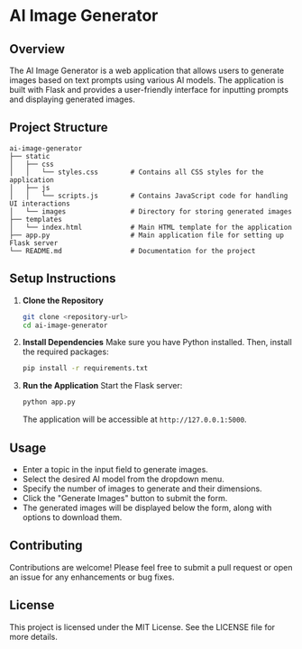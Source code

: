 # AI Image Generator

## Overview
The AI Image Generator is a web application that allows users to generate images based on text prompts using various AI models. The application is built with Flask and provides a user-friendly interface for inputting prompts and displaying generated images.

## Project Structure
```
ai-image-generator
├── static
│   ├── css
│   │   └── styles.css        # Contains all CSS styles for the application
│   ├── js
│   │   └── scripts.js        # Contains JavaScript code for handling UI interactions
│   └── images                # Directory for storing generated images
├── templates
│   └── index.html            # Main HTML template for the application
├── app.py                    # Main application file for setting up Flask server
└── README.md                 # Documentation for the project
```

## Setup Instructions
1. **Clone the Repository**
   ```bash
   git clone <repository-url>
   cd ai-image-generator
   ```

2. **Install Dependencies**
   Make sure you have Python installed. Then, install the required packages:
   ```bash
   pip install -r requirements.txt
   ```

3. **Run the Application**
   Start the Flask server:
   ```bash
   python app.py
   ```
   The application will be accessible at `http://127.0.0.1:5000`.

## Usage
- Enter a topic in the input field to generate images.
- Select the desired AI model from the dropdown menu.
- Specify the number of images to generate and their dimensions.
- Click the "Generate Images" button to submit the form.
- The generated images will be displayed below the form, along with options to download them.

## Contributing
Contributions are welcome! Please feel free to submit a pull request or open an issue for any enhancements or bug fixes.

## License
This project is licensed under the MIT License. See the LICENSE file for more details.
